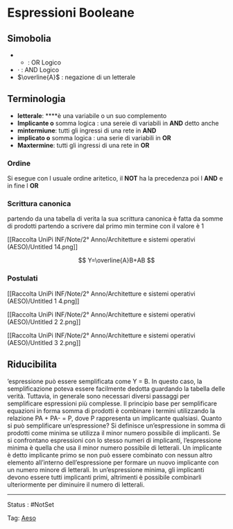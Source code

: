 # Espressioni Booleane

## Simobolia

- + : OR Logico
- $\cdot$  : AND Logico
- $\overline{A}$ : negazione di un letterale

## Terminologia

- **letterale**: ****è una variabile o un suo complemento
- **Implicante o** somma logica : una sereie di variabili in **AND** detto anche
- **mintermiune**: tutti gli ingressi di una rete in **AND**
- **implicato o** somma logica : una serie di variabili in **OR**
- **Maxtermine**: tutti gli ingressi di una rete in **OR**



### Ordine

Si esegue con l usuale ordine aritetico, il **NOT** ha la precedenza poi l **AND** e in fine l **OR**

### Scrittura canonica

partendo da una tabella di verita la sua scrittura canonica è fatta da somme di prodotti partendo a scrivere dal primo min termine con il valore è 1

[[Raccolta UniPi INF/Note/2° Anno/Architetture e sistemi operativi (AESO)/Untitled 14.png]]

$$
Y=\overline{A}B+AB
$$

### Postulati

[[Raccolta UniPi INF/Note/2° Anno/Architetture e sistemi operativi (AESO)/Untitled 1 4.png]]

[[Raccolta UniPi INF/Note/2° Anno/Architetture e sistemi operativi (AESO)/Untitled 2 2.png]]

[[Raccolta UniPi INF/Note/2° Anno/Architetture e sistemi operativi (AESO)/Untitled 3 2.png]]

## Riducibilita

’espressione può essere semplificata come Y = B. In questo caso, la semplificazione poteva essere facilmente dedotta guardando la tabella delle verità.
Tuttavia, in generale sono necessari diversi passaggi per semplificare espressioni più complesse.
Il principio base per semplificare equazioni in forma somma di prodotti è
combinare i termini utilizzando la relazione PA + PA- = P, dove P rappresenta
un implicante qualsiasi. Quanto si può semplificare un’espressione? Si definisce un’espressione in somma di prodotti come minima se utilizza il minor
numero possibile di implicanti. Se si confrontano espressioni con lo stesso
numeri di implicanti, l’espressione minima è quella che usa il minor numero
possibile di letterali.
Un implicante è detto implicante primo se non può essere combinato
con nessun altro elemento all’interno dell’espressione per formare un nuovo
implicante con un numero minore di letterali. In un’espressione minima, gli
implicanti devono essere tutti implicanti primi, altrimenti è possibile combinarli ulteriormente per diminuire il numero di letterali.

---

Status : #NotSet

Tag: [Aeso](../../Architetture%20e%20sistemi%20operativi%20(AESO)%201e0e264228a748feabc5de07d5a770db.md)

